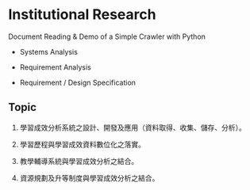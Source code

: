 # Institutional Research

Document Reading & Demo of a Simple Crawler with Python

* Systems Analysis

* Requirement Analysis

* Requirement / Design Specification


## Topic

1. 學習成效分析系統之設計、開發及應用（資料取得、收集、儲存、分析）。

2. 學習歷程與學習成效資料數位化之落實。

3. 教學輔導系統與學習成效分析之結合。

4. 資源規劃及升等制度與學習成效分析之結合。
